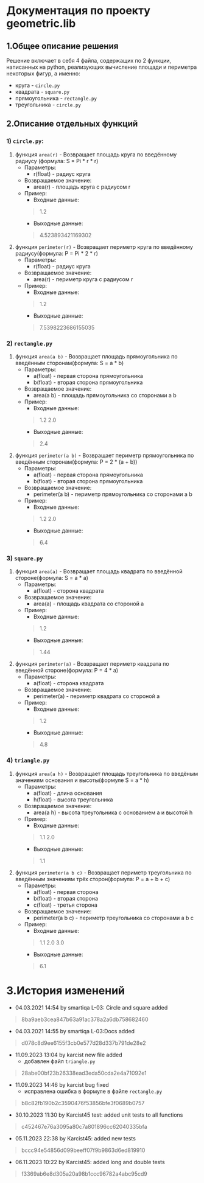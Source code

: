 # Документация по проекту geometric.lib
## 1.Общее описание решения
Решение включает в себя 4 файла, содержащих по 2 функции,
написанных на python, реализующих вычисление площади и периметра некоторых
фигур, а именно:
- круга - `circle.py`
- квадрата - `square.py`
- прямоугольника - `rectangle.py`
- треугольника - `circle.py`
## 2.Описание отдельных функций
### 1) `circle.py`:
   1) функция `area(r)` - Возвращает площадь круга по введённому радиусу
      (формула: S = Pi * r * r)
      - Параметры:
        - r(float) - радиус круга
      - Возвращаемое значение:
        - area(r) - площадь круга с радиусом r
      - Пример:
          - Входные данные:
        > 1.2
          - Выходные данные: 
        > 4.523893421169302
   2) функция `perimeter(r)` - Возвращает периметр круга по введённому радиусу(формула: P = Pi * 2 * r)
      - Параметры:
        - r(float) - радиус круга
      - Возвращаемое значение:
        - area(r) - периметр круга с радиусом r
      - Пример:
        - Входные данные: 
        > 1.2
        - Выходные данные: 
        > 7.5398223686155035
   
### 2) `rectangle.py`
   1) функция `area(a b)` - Возвращает площадь прямоугольника по введённым сторонам(формула: S = a * b)
      - Параметры:
        - a(float) - первая сторона прямоугольника
        - b(float) - вторая сторона прямоугольника
      - Возвращаемое значение:
        - area(a b) - площадь прямоугольника со сторонами a b
      - Пример:
        - Входные данные: 
        > 1.2 2.0
        - Выходные данные: 
        > 2.4
   2) функция `perimeter(a b)` - Возвращает периметр прямоугольника по введённым сторонам(формула: P = 2 * (a + b))
      - Параметры:
        - a(float) - первая сторона прямоугольника
        - b(float) - вторая сторона прямоугольника
      - Возвращаемое значение:
        - perimeter(a b) - периметр прямоугольника со сторонами a b
      - Пример:
        - Входные данные:
        > 1.2 2.0
        - Выходные данные:
        > 6.4
### 3) `square.py` 
   1) функция `area(a)` - Возвращает площадь квадрата по введённой стороне(формула: S = a * a)
      - Параметры:
        - a(float) - сторона квадрата
      - Возвращаемое значение:
        - area(a) - площадь квадрата со стороной a
      - Пример:
        - Входные данные:
        > 1.2
        - Выходные данные:
        > 1.44
   2) функция `perimeter(a)` - Возвращает периметр квадрата по введённой стороне(формула: P = 4 * a)
      - Параметры:
        - a(float) - сторона квадрата
      - Возвращаемое значение:
        - perimeter(a) - периметр квадрата со стороной a
      - Пример:
        - Входные данные: 
        > 1.2
        - Выходные данные: 
        > 4.8
### 4) `triangle.py` 
   1) функция `area(a h)` -  Возвращает площадь треугольника по введёным значениям основания и высоты(формуле S = a * h)
      - Параметры:
        - a(float) - длина основания
        - h(float) - высота треугольника
      - Возвращаемое значение:
        - area(a h) - высота треугольника с основанием a и высотой h
      - Пример:
        - Входные данные: 
        > 1.1 2.0
        - Выходные данные: 
        > 1.1
   2) функция `perimeter(a b c)` - Возвращает периметр треугольника по введённым значениям трёх сторон(формула: P = a + b + c)
      - Параметры:
        - a(float) - первая сторона
        - b(float) - вторая сторона
        - c(float) - третья сторона
      - Возвращаемое значение:
        - perimeter(a b c) - периметр треугольника со сторонами a b c
      - Пример:
        - Входные данные: 
        > 1.1 2.0 3.0
        - Выходные данные: 
        > 6.1
# 3.История изменений
- 04.03.2021 14:54 by smartiqa L-03: Circle and square added
> 8ba9aeb3cea847b63a91ac378a2a6db758682460
- 04.03.2021 14:55 by smartiqa L-03:Docs added
> d078c8d9ee6155f3cb0e577d28d337b791de28e2
- 11.09.2023 13:04 by karcist new file added
    - добавлен файл `triangle.py`
> 28abe00bf23b26338ead3eda50cda2e4a71092e1
- 11.09.2023 14:46 by karcist bug fixed
    - исправлена ошибка в формуле в файле `rectangle.py`
> b8c82fb190b2c3590476f53856bfe3f0689b0757
- 30.10.2023 11:30 by Karcist45 test: added unit tests to all functions
>c452467e76a3095a80c7a801896cc62040335bfa
- 05.11.2023 22:38 by Karcist45: added new tests
>bccc94e54856d099beeff07f9b9863d6ed819910
- 06.11.2023 10:22 by Karcist45: added long and double tests
>f3369ab6e8d305a20a98b1ccc96782a4abc95cd9